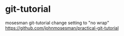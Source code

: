 # git-tutorial
mosesman git-tutorial
change setting to "no wrap"
https://github.com/johnmosesman/practical-git-tutorial
